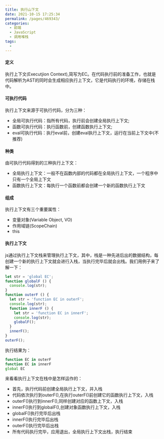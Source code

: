 ```yaml
---
title: 执行山下文
date: 2021-10-15 17:25:34
permalink: /pages/469343/
categories:
  - 前端
  - JavaScript
  - 调用堆栈
tags:
  - 
---
```

#### 定义
执行上下文(Executjion Context),简写为EC。在代码执行前的准备工作，也就是代码解析为AST的同时会生成相应执行上下文，它是代码执行的环境，存储在栈中。
#### 可执行代码
执行上下文来源于可执行代码，分为三种：
* 全局可执行代码：指所有代码，执行前会创建全局执行上下文;
* 函数可执行代码：执行函数前，创建函数执行上下文;
* eval可执行代码：执行eval前，创建eval执行上下文，运行在当前上下文中(不推荐)
#### 种类
由可执行代码得到的三种执行上下文：
* 全局执行上下文：一般不在函数内部的代码都在全局执行上下文，一个程序中只有一个全局上下文
* 函数执行上下文：每执行一个函数前都会创建一个新的函数执行上下文
#### 组成
执行上下文有三个重要属性：
* 变量对象(Variable Object, VO)
* 作用域链(ScopeChain)
* this
#### 执行上下文
js通过执行上下文栈来管理执行上下文，其中，栈是一种先进后出的数据结构，每创建一个新的执行上下文就会进行入栈，当执行完毕后就会出栈。我们用例子来了解一下：
```js
let str = 'global EC';
function globalF () {
  console.log(str);
}
function outerF () {
  let str = 'function EC in outerF';
  console.log(str);
  function innerF () {
    let str = 'function EC in innerF';
    console.log(str);
    globalF();
  }
  innerF();
}
outerF();
```
执行结果为：
```js
function EC in outerF
function EC in innerF
global EC
```
来看看执行上下文在栈中是怎样运作的：
* 首先，执行代码前创建全局执行上下文，并入栈
* 代码依次执行到outerF(),在执行outerF()前创建它的函数执行上下文，入栈
* outerF()执行到innerF(),同样创建对应的函数上下文，入栈
* innerF()执行到globalF(),创建对象函数执行上下文，入栈
* globalF()执行完毕后出栈
* innerF()执行完毕后出栈
* outerF()执行完毕后出栈
* 所有代码执行完毕，应用退出，全局执行上下文出栈，执行结束